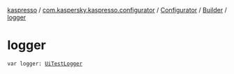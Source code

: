 [kaspresso](../../../index.md) / [com.kaspersky.kaspresso.configurator](../../index.md) / [Configurator](../index.md) / [Builder](index.md) / [logger](./logger.md)

# logger

`var logger: `[`UiTestLogger`](../../../com.kaspersky.kaspresso.logger/-ui-test-logger/index.md)